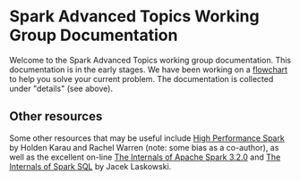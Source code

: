 # Spark Advanced Topics Working Group Documentation

Welcome to the Spark Advanced Topics working group documentation.
This documentation is in the early stages.
We have been working on a [flowchart](flowchart/) to help you solve your current problem.
The documentation is collected under "details" (see above).

## Other resources

Some other resources that may be useful include [High Performance Spark](https://amzn.to/3bgGdr7) by Holden Karau and Rachel Warren (note: some bias as a co-author), as well as the excellent on-line [The Internals of Apache Spark 3.2.0](https://books.japila.pl/apache-spark-internals/) and [The Internals of Spark SQL](https://jaceklaskowski.gitbooks.io/mastering-spark-sql/content/) by  Jacek Laskowski.
